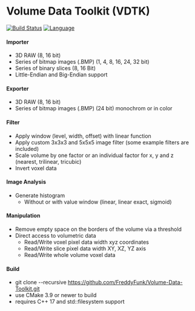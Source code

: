 # Volume Data Toolkit (VDTK)
[![Build Status](https://travis-ci.com/FreddyFunk/Volume-Data-Toolkit.svg?token=2yczxVPQMF8ykEfyfxcb&branch=master)](https://travis-ci.com/FreddyFunk/Volume-Data-Toolkit)
[![Language](https://img.shields.io/badge/language-C%2B%2B17-blue.svg)](https://isocpp.org)

#### Importer
+ 3D RAW (8, 16 bit)
+ Series of bitmap images (.BMP) (1, 4, 8, 16, 24, 32 bit)
+ Series of binary slices (8, 16 Bit)
+ Little-Endian and Big-Endian support

#### Exporter
+ 3D RAW (8, 16 bit)
+ Series of bitmap images (.BMP) (24 bit) monochrom or in color

#### Filter
+ Apply window (level, width, offset) with linear function
+ Apply custom 3x3x3 and 5x5x5 image filter (some example filters are included)
+ Scale volume by one factor or an individual factor for x, y and z (nearest, trilinear, tricubic)
+ Invert voxel data

#### Image Analysis
+ Generate histogram
  + Without or with value window (linear, linear exact, sigmoid)

#### Manipulation
+ Remove empty space on the borders of the volume via a threshold
+ Direct access to volumetric data
  + Read/Write voxel pixel data width xyz coordinates
  + Read/Write slice pixel data width XY, XZ, YZ axis
  + Read/Write whole volume voxel data

#### Build
+ git clone --recursive https://github.com/FreddyFunk/Volume-Data-Toolkit.git
+ use CMake 3.9 or newer to build
+ requires C++ 17 and std::filesystem support
